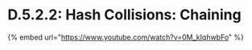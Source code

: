# D.5.2.2: Hash Collisions: Chaining

{% embed url="https://www.youtube.com/watch?v=0M_kIqhwbFo" %}
